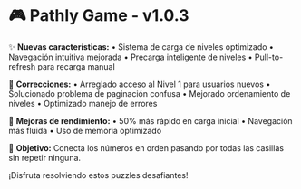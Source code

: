 # 🎮 Pathly Game - v1.0.3

✨ **Nuevas características:**
• Sistema de carga de niveles optimizado
• Navegación intuitiva mejorada
• Precarga inteligente de niveles
• Pull-to-refresh para recarga manual

🔧 **Correcciones:**
• Arreglado acceso al Nivel 1 para usuarios nuevos
• Solucionado problema de paginación confusa
• Mejorado ordenamiento de niveles
• Optimizado manejo de errores

📱 **Mejoras de rendimiento:**
• 50% más rápido en carga inicial
• Navegación más fluida
• Uso de memoria optimizado

🎯 **Objetivo:** Conecta los números en orden pasando por todas las casillas sin repetir ninguna.

¡Disfruta resolviendo estos puzzles desafiantes! 